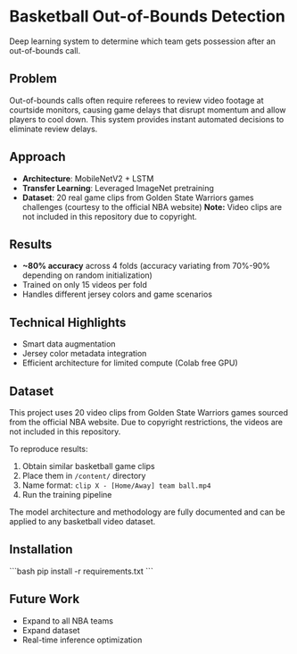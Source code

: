 # Basketball Out-of-Bounds Detection
Deep learning system to determine which team gets possession after an out-of-bounds call.

## Problem
Out-of-bounds calls often require referees to review video footage at courtside monitors, causing game delays that disrupt momentum and allow players to cool down. This system provides instant automated decisions to eliminate review delays.

## Approach
- **Architecture**: MobileNetV2 + LSTM
- **Transfer Learning**: Leveraged ImageNet pretraining
- **Dataset**: 20 real game clips from Golden State Warriors games challenges (courtesy to the official NBA website)
  **Note:** Video clips are not included in this repository due to copyright.
  
## Results
- **~80% accuracy** across 4 folds (accuracy variating from 70%-90% depending on random initialization)
- Trained on only 15 videos per fold
- Handles different jersey colors and game scenarios

## Technical Highlights
- Smart data augmentation
- Jersey color metadata integration
- Efficient architecture for limited compute (Colab free GPU)

## Dataset
This project uses 20 video clips from Golden State Warriors games sourced from 
the official NBA website. Due to copyright restrictions, the videos are not 
included in this repository.

To reproduce results:
1. Obtain similar basketball game clips
2. Place them in `/content/` directory
3. Name format: `clip X - [Home/Away] team ball.mp4`
4. Run the training pipeline

The model architecture and methodology are fully documented and can be applied 
to any basketball video dataset.

## Installation
\`\`\`bash
pip install -r requirements.txt
\`\`\`

## Future Work
- Expand to all NBA teams
- Expand dataset
- Real-time inference optimization
